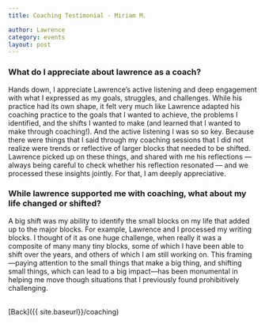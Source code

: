 ```yaml
---
title: Coaching Testimonial - Miriam M.

author: Lawrence
category: events
layout: post
---
```



### What do I appreciate about lawrence as a coach?


Hands down, I appreciate Lawrence’s active listening and deep engagement with what I expressed as my goals, struggles, and challenges. While his practice had its own shape, it felt very much like Lawrence adapted his coaching practice to the goals that I wanted to achieve, the problems I identified, and the shifts I wanted to make (and learned that I wanted to make through coaching!). And the active listening I was so so key. Because there were things that I said through my coaching sessions that I did not realize were trends or reflective of larger blocks that needed to be shifted. Lawrence picked up on these things, and shared with me his reflections — always being careful to check whether his reflection resonated — and we processed these insights jointly. For that, I am deeply appreciative.


### While lawrence supported me with coaching, what about my life changed or shifted?


A big shift was my ability to identify the small blocks on my life that added up to the major blocks. For example, Lawrence and I processed my writing blocks. I thought of it as one huge challenge, when really it was a composite of many many tiny blocks, some of which I have been able to shift over the years, and others of which I am still working on. This framing—paying attention to the small things that make a big thing, and shifting small things, which can lead to a big impact—has been monumental in helping me move though situations that I previously found prohibitively challenging.

<br>
[Back]({{ site.baseurl}}/coaching)
